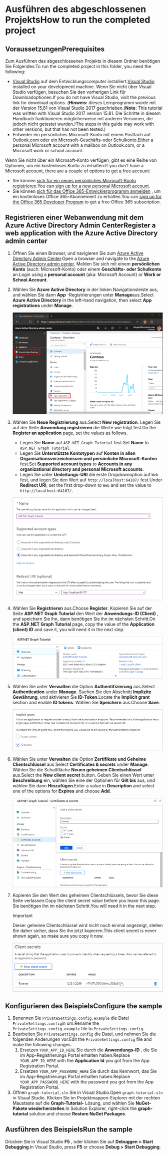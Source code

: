 # <a name="how-to-run-the-completed-project"></a><span data-ttu-id="20f5c-101">Ausführen des abgeschlossenen Projekts</span><span class="sxs-lookup"><span data-stu-id="20f5c-101">How to run the completed project</span></span>

## <a name="prerequisites"></a><span data-ttu-id="20f5c-102">Voraussetzungen</span><span class="sxs-lookup"><span data-stu-id="20f5c-102">Prerequisites</span></span>

<span data-ttu-id="20f5c-103">Zum Ausführen des abgeschlossenen Projekts in diesem Ordner benötigen Sie Folgendes:</span><span class="sxs-lookup"><span data-stu-id="20f5c-103">To run the completed project in this folder, you need the following:</span></span>

- <span data-ttu-id="20f5c-104">[Visual Studio](https://visualstudio.microsoft.com/vs/) auf dem Entwicklungscomputer installiert.</span><span class="sxs-lookup"><span data-stu-id="20f5c-104">[Visual Studio](https://visualstudio.microsoft.com/vs/) installed on your development machine.</span></span> <span data-ttu-id="20f5c-105">Wenn Sie nicht über Visual Studio verfügen, besuchen Sie den vorherigen Link für Downloadoptionen.</span><span class="sxs-lookup"><span data-stu-id="20f5c-105">If you do not have Visual Studio, visit the previous link for download options.</span></span> <span data-ttu-id="20f5c-106">(**Hinweis:** dieses Lernprogramm wurde mit der Version 15,81 von Visual Studio 2017 geschrieben.</span><span class="sxs-lookup"><span data-stu-id="20f5c-106">(**Note:** This tutorial was written with Visual Studio 2017 version 15.81.</span></span> <span data-ttu-id="20f5c-107">Die Schritte in diesem Handbuch funktionieren möglicherweise mit anderen Versionen, die jedoch nicht getestet wurden.)</span><span class="sxs-lookup"><span data-stu-id="20f5c-107">The steps in this guide may work with other versions, but that has not been tested.)</span></span>
- <span data-ttu-id="20f5c-108">Entweder ein persönliches Microsoft-Konto mit einem Postfach auf Outlook.com oder ein Microsoft-Geschäfts-oder Schulkonto.</span><span class="sxs-lookup"><span data-stu-id="20f5c-108">Either a personal Microsoft account with a mailbox on Outlook.com, or a Microsoft work or school account.</span></span>

<span data-ttu-id="20f5c-109">Wenn Sie nicht über ein Microsoft-Konto verfügen, gibt es eine Reihe von Optionen, um ein kostenloses Konto zu erhalten:</span><span class="sxs-lookup"><span data-stu-id="20f5c-109">If you don't have a Microsoft account, there are a couple of options to get a free account:</span></span>

- <span data-ttu-id="20f5c-110">Sie können [sich für ein neues persönliches Microsoft-Konto registrieren](https://signup.live.com/signup?wa=wsignin1.0&rpsnv=12&ct=1454618383&rver=6.4.6456.0&wp=MBI_SSL_SHARED&wreply=https://mail.live.com/default.aspx&id=64855&cbcxt=mai&bk=1454618383&uiflavor=web&uaid=b213a65b4fdc484382b6622b3ecaa547&mkt=E-US&lc=1033&lic=1).</span><span class="sxs-lookup"><span data-stu-id="20f5c-110">You can [sign up for a new personal Microsoft account](https://signup.live.com/signup?wa=wsignin1.0&rpsnv=12&ct=1454618383&rver=6.4.6456.0&wp=MBI_SSL_SHARED&wreply=https://mail.live.com/default.aspx&id=64855&cbcxt=mai&bk=1454618383&uiflavor=web&uaid=b213a65b4fdc484382b6622b3ecaa547&mkt=E-US&lc=1033&lic=1).</span></span>
- <span data-ttu-id="20f5c-111">Sie können [sich für das Office 365-Entwicklerprogramm anmelden](https://developer.microsoft.com/office/dev-program) , um ein kostenloses Office 365-Abonnement zu erhalten.</span><span class="sxs-lookup"><span data-stu-id="20f5c-111">You can [sign up for the Office 365 Developer Program](https://developer.microsoft.com/office/dev-program) to get a free Office 365 subscription.</span></span>

## <a name="register-a-web-application-with-the-azure-active-directory-admin-center"></a><span data-ttu-id="20f5c-112">Registrieren einer Webanwendung mit dem Azure Active Directory Admin Center</span><span class="sxs-lookup"><span data-stu-id="20f5c-112">Register a web application with the Azure Active Directory admin center</span></span>

1. <span data-ttu-id="20f5c-113">Öffnen Sie einen Browser, und navigieren Sie zum [Azure Active Directory Admin Center](https://aad.portal.azure.com).</span><span class="sxs-lookup"><span data-stu-id="20f5c-113">Open a browser and navigate to the [Azure Active Directory admin center](https://aad.portal.azure.com).</span></span> <span data-ttu-id="20f5c-114">Melden Sie sich mit einem **persönlichen Konto** (auch: Microsoft-Konto) oder einem **Geschäfts- oder Schulkonto** an.</span><span class="sxs-lookup"><span data-stu-id="20f5c-114">Login using a **personal account** (aka: Microsoft Account) or **Work or School Account**.</span></span>

1. <span data-ttu-id="20f5c-115">Wählen Sie **Azure Active Directory** in der linken Navigationsleiste aus, und wählen Sie dann **App** -Registrierungen unter **Manage**aus.</span><span class="sxs-lookup"><span data-stu-id="20f5c-115">Select **Azure Active Directory** in the left-hand navigation, then select **App registrations** under **Manage**.</span></span>

    ![<span data-ttu-id="20f5c-116">Screenshot der APP-Registrierungen</span><span class="sxs-lookup"><span data-stu-id="20f5c-116">A screenshot of the App registrations</span></span> ](/tutorial/images/aad-portal-app-registrations.png)

1. <span data-ttu-id="20f5c-117">Wählen Sie **Neue Registrierung** aus.</span><span class="sxs-lookup"><span data-stu-id="20f5c-117">Select **New registration**.</span></span> <span data-ttu-id="20f5c-118">Legen Sie auf der Seite **Anwendung registrieren** die Werte wie folgt fest.</span><span class="sxs-lookup"><span data-stu-id="20f5c-118">On the **Register an application** page, set the values as follows.</span></span>

    - <span data-ttu-id="20f5c-119">Legen Sie **Name** auf `ASP.NET Graph Tutorial` fest.</span><span class="sxs-lookup"><span data-stu-id="20f5c-119">Set **Name** to `ASP.NET Graph Tutorial`.</span></span>
    - <span data-ttu-id="20f5c-120">Legen Sie **Unterstützte Kontotypen** auf **Konten in allen Organisationsverzeichnissen und persönliche Microsoft-Konten** fest.</span><span class="sxs-lookup"><span data-stu-id="20f5c-120">Set **Supported account types** to **Accounts in any organizational directory and personal Microsoft accounts**.</span></span>
    - <span data-ttu-id="20f5c-121">Legen Sie unter **Umleitungs-URI** die erste Dropdownoption auf `Web` fest, und legen Sie den Wert auf `http://localhost:64107/` fest.</span><span class="sxs-lookup"><span data-stu-id="20f5c-121">Under **Redirect URI**, set the first drop-down to `Web` and set the value to `http://localhost:64107/`.</span></span>

    ![Screenshot der Seite "Registrieren einer Anwendung"](/tutorial/images/aad-register-an-app.png)

1. <span data-ttu-id="20f5c-123">Wählen Sie **Registrieren** aus.</span><span class="sxs-lookup"><span data-stu-id="20f5c-123">Choose **Register**.</span></span> <span data-ttu-id="20f5c-124">Kopieren Sie auf der Seite **ASP.NET Graph Tutorial** den Wert der **Anwendungs-ID (Client)** , und speichern Sie ihn, dann benötigen Sie ihn im nächsten Schritt.</span><span class="sxs-lookup"><span data-stu-id="20f5c-124">On the **ASP.NET Graph Tutorial** page, copy the value of the **Application (client) ID** and save it, you will need it in the next step.</span></span>

    ![Screenshot der Anwendungs-ID der neuen App-Registrierung](/tutorial/images/aad-application-id.png)

1. <span data-ttu-id="20f5c-126">Wählen Sie unter **Verwalten** die Option **Authentifizierung** aus.</span><span class="sxs-lookup"><span data-stu-id="20f5c-126">Select **Authentication** under **Manage**.</span></span> <span data-ttu-id="20f5c-127">Suchen Sie den Abschnitt **Implizite Gewährung**, und aktivieren Sie **ID-Token**.</span><span class="sxs-lookup"><span data-stu-id="20f5c-127">Locate the **Implicit grant** section and enable **ID tokens**.</span></span> <span data-ttu-id="20f5c-128">Wählen Sie **Speichern** aus.</span><span class="sxs-lookup"><span data-stu-id="20f5c-128">Choose **Save**.</span></span>

    ![Screenshot des impliziten Grant-Abschnitts](/tutorial/images/aad-implicit-grant.png)

1. <span data-ttu-id="20f5c-130">Wählen Sie unter **Verwalten** die Option **Zertifikate und Geheime Clientschlüssel** aus.</span><span class="sxs-lookup"><span data-stu-id="20f5c-130">Select **Certificates & secrets** under **Manage**.</span></span> <span data-ttu-id="20f5c-131">Wählen Sie die Schaltfläche **Neuen geheimen Clientschlüssel** aus.</span><span class="sxs-lookup"><span data-stu-id="20f5c-131">Select the **New client secret** button.</span></span> <span data-ttu-id="20f5c-132">Geben Sie einen Wert unter **Beschreibung** ein, wählen Sie eine der Optionen für **Gilt bis** aus, und wählen Sie dann **Hinzufügen**.</span><span class="sxs-lookup"><span data-stu-id="20f5c-132">Enter a value in **Description** and select one of the options for **Expires** and choose **Add**.</span></span>

    ![Screenshot des Dialogfelds zum Hinzufügen eines geheimen Clients](/tutorial/images/aad-new-client-secret.png)

1. <span data-ttu-id="20f5c-134">Kopieren Sie den Wert des geheimen Clientschlüssels, bevor Sie diese Seite verlassen.</span><span class="sxs-lookup"><span data-stu-id="20f5c-134">Copy the client secret value before you leave this page.</span></span> <span data-ttu-id="20f5c-135">Sie benötigen ihn im nächsten Schritt.</span><span class="sxs-lookup"><span data-stu-id="20f5c-135">You will need it in the next step.</span></span>

    > [!IMPORTANT]
    > <span data-ttu-id="20f5c-136">Dieser geheime Clientschlüssel wird nicht noch einmal angezeigt, stellen Sie daher sicher, dass Sie ihn jetzt kopieren.</span><span class="sxs-lookup"><span data-stu-id="20f5c-136">This client secret is never shown again, so make sure you copy it now.</span></span>

    ![Screenshot des neu hinzugefügten geheimen Clients](/tutorial/images/aad-copy-client-secret.png)

## <a name="configure-the-sample"></a><span data-ttu-id="20f5c-138">Konfigurieren des Beispiels</span><span class="sxs-lookup"><span data-stu-id="20f5c-138">Configure the sample</span></span>

1. <span data-ttu-id="20f5c-139">Benennen Sie `PrivateSettings.config.example` die Datei `PrivateSettings.config`in um.</span><span class="sxs-lookup"><span data-stu-id="20f5c-139">Rename the `PrivateSettings.config.example` file to `PrivateSettings.config`.</span></span>
1. <span data-ttu-id="20f5c-140">Bearbeiten Sie `PrivateSettings.config` die Datei, und nehmen Sie die folgenden Änderungen vor.</span><span class="sxs-lookup"><span data-stu-id="20f5c-140">Edit the `PrivateSettings.config` file and make the following changes.</span></span>
    1. <span data-ttu-id="20f5c-141">Ersetzen `YOUR_APP_ID_HERE` Sie durch die **Anwendungs-ID** , die Sie im App-Registrierungs Portal erhalten haben.</span><span class="sxs-lookup"><span data-stu-id="20f5c-141">Replace `YOUR_APP_ID_HERE` with the **Application Id** you got from the App Registration Portal.</span></span>
    1. <span data-ttu-id="20f5c-142">Ersetzen `YOUR_APP_PASSWORD_HERE` Sie durch das Kennwort, das Sie im App-Registrierungs Portal erhalten haben.</span><span class="sxs-lookup"><span data-stu-id="20f5c-142">Replace `YOUR_APP_PASSWORD_HERE` with the password you got from the App Registration Portal.</span></span>
1. <span data-ttu-id="20f5c-143">Öffnen `graph-tutorial.sln` Sie in Visual Studio.</span><span class="sxs-lookup"><span data-stu-id="20f5c-143">Open `graph-tutorial.sln` in Visual Studio.</span></span> <span data-ttu-id="20f5c-144">Klicken Sie im Projektmappen-Explorer mit der rechten Maustaste auf die **Graph-Tutorial-** Lösung, und wählen Sie **NuGet-Pakete wiederherstellen**.</span><span class="sxs-lookup"><span data-stu-id="20f5c-144">In Solution Explorer, right-click the **graph-tutorial** solution and choose **Restore NuGet Packages**.</span></span>

## <a name="run-the-sample"></a><span data-ttu-id="20f5c-145">Ausführen des Beispiels</span><span class="sxs-lookup"><span data-stu-id="20f5c-145">Run the sample</span></span>

<span data-ttu-id="20f5c-146">Drücken Sie in Visual Studio **F5** , oder klicken Sie auf **Debuggen > Start Debugging**.</span><span class="sxs-lookup"><span data-stu-id="20f5c-146">In Visual Studio, press **F5** or choose **Debug > Start Debugging**.</span></span>